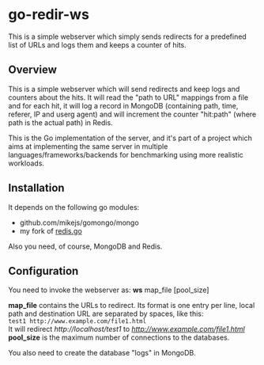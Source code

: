 go-redir-ws
==========
This is a simple webserver which simply sends redirects for a
predefined list of URLs and logs them and keeps a counter of hits.

Overview
----------

This is a simple webserver which will send redirects and keep logs and
counters about the hits.
It will read the "path to URL" mappings from a file and for each hit,
it will log a record in MongoDB (containing path, time, referer, IP
and userg agent) and will increment the counter "hit:path" (where path
is the actual path) in Redis.

This is the Go implementation of the server, and it's part of a
project which aims at implementing the same server in multiple
languages/frameworks/backends for benchmarking using more realistic
workloads.

Installation
----------

It depends on the following go modules:

*   github.com/mikejs/gomongo/mongo
*   my fork of [redis.go](https://github.com/wladh/redis.go)

Also you need, of course, MongoDB and Redis.

Configuration
----------

You need to invoke the webserver as:
**ws** map\_file [pool\_size]

**map\_file** contains the URLs to redirect. Its format is one entry
  per line, local path and destination URL are separated by spaces,
  like this:  
  `test1 http://www.example.com/file1.html`  
  It will redirect _http://localhost/test1_ to
  _http://www.example.com/file1.html_  
**pool\_size** is the maximum number of connections to the databases.

You also need to create the database "logs" in MongoDB.

